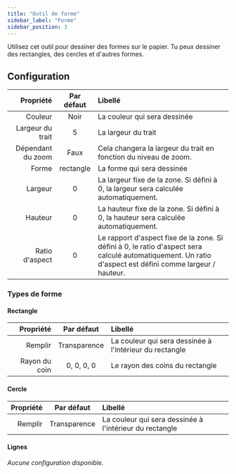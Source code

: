 ```yaml
---
title: "Outil de forme"
sidebar_label: "Forme"
sidebar_position: 3
---
```



Utilisez cet outil pour dessiner des formes sur le papier. Tu peux dessiner des rectangles, des cercles et d'autres formes.

## Configuration

|         Propriété | Par défaut | Libellé                                                                                                                                                   |
| -----------------:|:----------:|:--------------------------------------------------------------------------------------------------------------------------------------------------------- |
|           Couleur |    Noir    | La couleur qui sera dessinée                                                                                                                              |
|  Largeur du trait |     5      | La largeur du trait                                                                                                                                       |
| Dépendant du zoom |    Faux    | Cela changera la largeur du trait en fonction du niveau de zoom.                                                                                          |
|             Forme | rectangle  | La forme qui sera dessinée                                                                                                                                |
|           Largeur |     0      | La largeur fixe de la zone. Si défini à 0, la largeur sera calculée automatiquement.                                                                      |
|           Hauteur |     0      | La hauteur fixe de la zone. Si défini à 0, la hauteur sera calculée automatiquement.                                                                      |
|    Ratio d'aspect |     0      | Le rapport d'aspect fixe de la zone. Si défini à 0, le ratio d'aspect sera calculé automatiquement. Un ratio d'aspect est défini comme largeur / hauteur. |

### Types de forme

#### Rectangle

|     Propriété |  Par défaut  | Libellé                                                 |
| -------------:|:------------:|:------------------------------------------------------- |
|       Remplir | Transparence | La couleur qui sera dessinée à l'intérieur du rectangle |
| Rayon du coin |  0, 0, 0, 0  | Le rayon des coins du rectangle                         |

#### Cercle

| Propriété |  Par défaut  | Libellé                                                 |
| ---------:|:------------:|:------------------------------------------------------- |
|   Remplir | Transparence | La couleur qui sera dessinée à l'intérieur du rectangle |

#### Lignes

*Aucune configuration disponible.*
